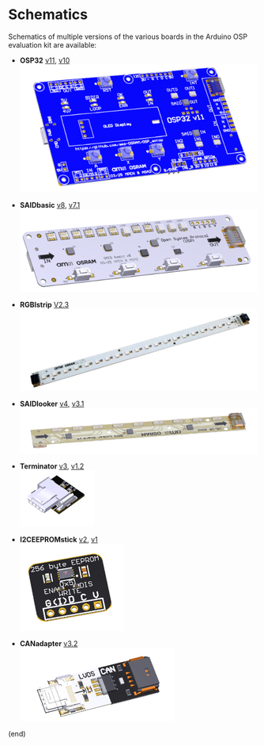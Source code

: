 # Schematics

Schematics of multiple versions of the various boards in the 
Arduino OSP evaluation kit are available:


- **OSP32**
  [v11](OSP32_complete_v11.pdf), [v10](OSP32_complete_v10.pdf)  
  ![OSP32](OSP32_complete_v11.png)

- **SAIDbasic**
  [v8](SAIDbasic_complete_v8.pdf), [v7.1](SAIDbasic_complete_v7.1.pdf)  
  ![SAIDbasic](SAIDbasic_complete_v8.png)

- **RGBIstrip**
  [V2.3](OSIRE_E3731i_V2.3.pdf)  
  ![RGBI strip](OSIRE_E3731i_V2.3.png)

- **SAIDlooker**
  [v4](SAIDLooker_complete_v4.pdf), [v3.1](SAIDLooker_complete_v3.1.pdf)  
  ![SAIDlooker](SAIDLooker_complete_v4.png)

- **Terminator**
  [v3](Terminator_complete_v3.pdf), [v1.2](Terminator_complete_v1.2.pdf)  
  ![Terminator](Terminator_complete_v3.png)

- **I2CEEPROMstick**
  [v2](I2CEEPROMstick-schematics_v2.pdf), [v1](I2CEEPROMstick-schematics_v1.0.pdf)  
  ![I2CEEPROMstick](I2CEEPROMstick-schematics_v2.png)

- **CANadapter**
  [v3.2](CANadapter_complete_v3.2.pdf)  
  ![CANadapter](CANadapter_complete_v3.2.png)


(end)
